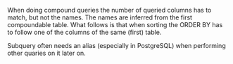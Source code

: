 
When doing compound queries the number of queried columns has to match, but not the names. The names are inferred from the first compoundable table. What follows is that when sorting the ORDER BY has to follow one of the columns of the same (first) table.

Subquery often needs an alias (especially in PostgreSQL) when performing other quaries on it later on.